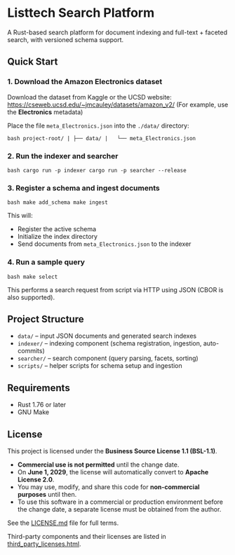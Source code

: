 # Listtech Search Platform

A Rust-based search platform for document indexing and full-text + faceted search, with versioned schema support.

## Quick Start

### 1. Download the Amazon Electronics dataset

Download the dataset from Kaggle or the UCSD website:
https://cseweb.ucsd.edu/~jmcauley/datasets/amazon_v2/
(For example, use the **Electronics** metadata)

Place the file `meta_Electronics.json` into the `./data/` directory:

``bash
project-root/
|
├── data/
|   └── meta_Electronics.json
``

### 2. Run the indexer and searcher

``bash
cargo run -p indexer
cargo run -p searcher --release
``

### 3. Register a schema and ingest documents

``bash
make add_schema
make ingest
``

This will:

- Register the active schema
- Initialize the index directory
- Send documents from `meta_Electronics.json` to the indexer

### 4. Run a sample query

``bash
make select
``

This performs a search request from script via HTTP using JSON (CBOR is also supported).

## Project Structure

- `data/` – input JSON documents and generated search indexes
- `indexer/` – indexing component (schema registration, ingestion, auto-commits)
- `searcher/` – search component (query parsing, facets, sorting)
- `scripts/` – helper scripts for schema setup and ingestion

## Requirements

- Rust 1.76 or later
- GNU Make

## License

This project is licensed under the **Business Source License 1.1 (BSL-1.1)**.

- **Commercial use is not permitted** until the change date.
- On **June 1, 2029**, the license will automatically convert to **Apache License 2.0**.
- You may use, modify, and share this code for **non-commercial purposes** until then.
- To use this software in a commercial or production environment before the change date, a separate license must be obtained from the author.

See the [LICENSE.md](./LICENSE.md) file for full terms.

Third-party components and their licenses are listed in [third_party_licenses.html](./third_party_licenses.html).
